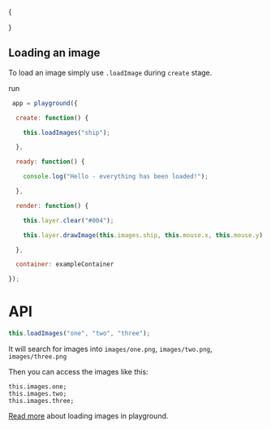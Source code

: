 {

}

## Loading an image

To load an image simply use `.loadImage` during `create` stage.

run
```javascript
 app = playground({

  create: function() {

    this.loadImages("ship");

  },

  ready: function() {

    console.log("Hello - everything has been loaded!");

  },

  render: function() {

    this.layer.clear("#004");

    this.layer.drawImage(this.images.ship, this.mouse.x, this.mouse.y);

  },

  container: exampleContainer

});
```

# API

```javascript
this.loadImages("one", "two", "three");
```

It will search for images into `images/one.png`, `images/two.png`, `images/three.png`

Then you can access the images like this:

```javascrtipt
this.images.one;
this.images.two;
this.images.three;
```

[Read more](<?=cms::url('playground-images')?>) about loading images in playground.